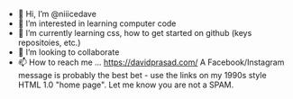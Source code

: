 - 👋 Hi, I’m @niiicedave
- 👀 I’m interested in learning computer code
- 🌱 I’m currently learning css, how to get started on github (keys repositoies, etc.)
- 💞️ I’m looking to collaborate 
- 📫 How to reach me ... https://davidprasad.com/ A Facebook/Instagram message is probably the best bet - use the links on my 1990s style HTML 1.0 "home page". Let me know you are not a SPAM. 

<!---
niiicedave/niiicedave is a ✨ special ✨ repository because its `README.md` (this file) appears on your GitHub profile.
You can click the Preview link to take a look at your changes.
--->
